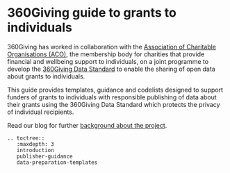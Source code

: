 # 360Giving guide to grants to individuals
360Giving has worked in collaboration with the <a href="https://www.aco.uk.net/" target="_blank">Association of Charitable Organisations (ACO)</a>, the membership body for charities that provide financial and wellbeing support to individuals, on a joint programme to develop the <a href="https://www.threesixtygiving.org/data-standard/" target="_blank">360Giving Data Standard</a> to enable the sharing of open data about grants to individuals.

This guide provides templates, guidance and codelists designed to support funders of grants to individuals with responsible publishing of data about their grants using the 360Giving Data Standard which protects the privacy of individual recipients.

Read our blog for further <a href="https://www.threesixtygiving.org/2022/08/15/grants-to-individuals-project" target="_blank">background about the project</a>.

```eval_rst
.. toctree::
   :maxdepth: 3
   introduction
   publisher-guidance
   data-preparation-templates
```
